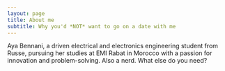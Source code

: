 ```yaml
---
layout: page
title: About me
subtitle: Why you'd *NOT* want to go on a date with me
---
```


Aya Bennani, a driven electrical and electronics engineering student from Russe, pursuing her studies at EMI Rabat in Morocco with a passion for innovation and problem-solving. Also a nerd.
What else do you need?
